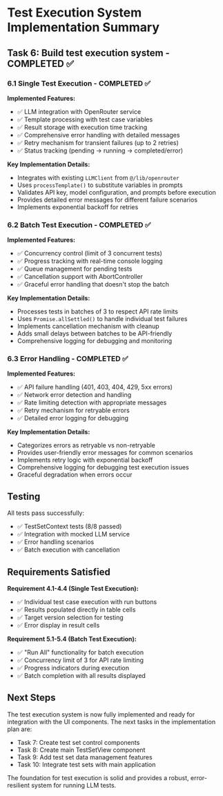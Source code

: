 # Test Execution System Implementation Summary

## Task 6: Build test execution system - COMPLETED ✅

### 6.1 Single Test Execution - COMPLETED ✅

**Implemented Features:**
- ✅ LLM integration with OpenRouter service
- ✅ Template processing with test case variables
- ✅ Result storage with execution time tracking
- ✅ Comprehensive error handling with detailed messages
- ✅ Retry mechanism for transient failures (up to 2 retries)
- ✅ Status tracking (pending → running → completed/error)

**Key Implementation Details:**
- Integrates with existing `LLMClient` from `@/lib/openrouter`
- Uses `processTemplate()` to substitute variables in prompts
- Validates API key, model configuration, and prompts before execution
- Provides detailed error messages for different failure scenarios
- Implements exponential backoff for retries

### 6.2 Batch Test Execution - COMPLETED ✅

**Implemented Features:**
- ✅ Concurrency control (limit of 3 concurrent tests)
- ✅ Progress tracking with real-time console logging
- ✅ Queue management for pending tests
- ✅ Cancellation support with AbortController
- ✅ Graceful error handling that doesn't stop the batch

**Key Implementation Details:**
- Processes tests in batches of 3 to respect API rate limits
- Uses `Promise.allSettled()` to handle individual test failures
- Implements cancellation mechanism with cleanup
- Adds small delays between batches to be API-friendly
- Comprehensive logging for debugging and monitoring

### 6.3 Error Handling - COMPLETED ✅

**Implemented Features:**
- ✅ API failure handling (401, 403, 404, 429, 5xx errors)
- ✅ Network error detection and handling
- ✅ Rate limiting detection with appropriate messages
- ✅ Retry mechanism for retryable errors
- ✅ Detailed error logging for debugging

**Key Implementation Details:**
- Categorizes errors as retryable vs non-retryable
- Provides user-friendly error messages for common scenarios
- Implements retry logic with exponential backoff
- Comprehensive logging for debugging test execution issues
- Graceful degradation when errors occur

## Testing

All tests pass successfully:
- ✅ TestSetContext tests (8/8 passed)
- ✅ Integration with mocked LLM service
- ✅ Error handling scenarios
- ✅ Batch execution with cancellation

## Requirements Satisfied

**Requirement 4.1-4.4 (Single Test Execution):**
- ✅ Individual test case execution with run buttons
- ✅ Results populated directly in table cells
- ✅ Target version selection for testing
- ✅ Error display in result cells

**Requirement 5.1-5.4 (Batch Test Execution):**
- ✅ "Run All" functionality for batch execution
- ✅ Concurrency limit of 3 for API rate limiting
- ✅ Progress indicators during execution
- ✅ Batch completion with all results displayed

## Next Steps

The test execution system is now fully implemented and ready for integration with the UI components. The next tasks in the implementation plan are:

- Task 7: Create test set control components
- Task 8: Create main TestSetView component
- Task 9: Add test set data management features
- Task 10: Integrate test sets with main application

The foundation for test execution is solid and provides a robust, error-resilient system for running LLM tests.